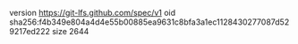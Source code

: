 version https://git-lfs.github.com/spec/v1
oid sha256:f4b349e804a4d4e55b00885ea9631c8bfa3a1ec1128430277087d529217ed222
size 2644
